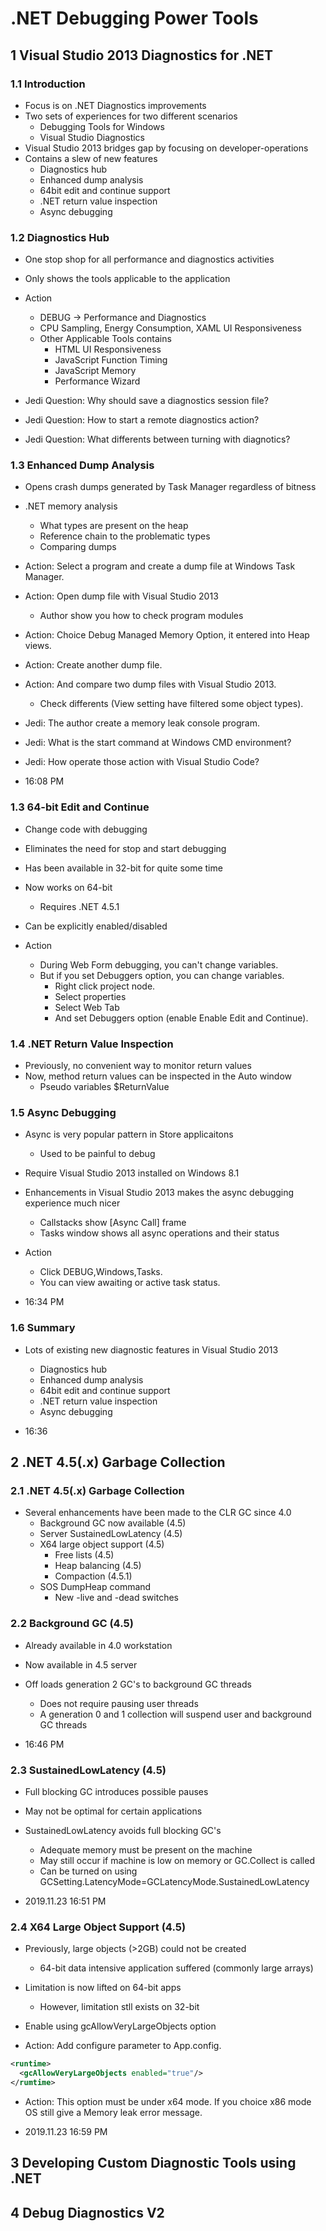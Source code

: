 # .NET Debugging Power Tools

## 1 Visual Studio 2013 Diagnostics for .NET

### 1.1 Introduction

* Focus is on .NET Diagnostics improvements
* Two sets of experiences for two different scenarios
  * Debugging Tools for Windows
  * Visual Studio Diagnostics
* Visual Studio 2013 bridges gap by focusing on developer-operations
* Contains a slew of new features
  * Diagnostics hub
  * Enhanced dump analysis
  * 64bit edit and continue support
  * .NET return value inspection
  * Async debugging

### 1.2 Diagnostics Hub

* One stop shop for all performance and diagnostics activities
* Only shows the tools applicable to the application

* Action
  * DEBUG -> Performance and Diagnostics
  * CPU Sampling, Energy Consumption, XAML UI Responsiveness
  * Other Applicable Tools contains
    * HTML UI Responsiveness
    * JavaScript Function Timing
    * JavaScript Memory
    * Performance Wizard

* Jedi Question: Why should save a diagnostics session file?
* Jedi Question: How to start a remote diagnostics action?
* Jedi Question: What differents between turning with diagnotics?

### 1.3 Enhanced Dump Analysis

* Opens crash dumps generated by Task Manager regardless of bitness
* .NET memory analysis
  * What types are present on the heap
  * Reference chain to the problematic types
  * Comparing dumps

* Action: Select a program and create a dump file at Windows Task Manager.
* Action: Open dump file with Visual Studio 2013
  * Author show you how to check program modules
* Action: Choice Debug Managed Memory Option, it entered into Heap views.
* Action: Create another dump file.
* Action: And compare two dump files with Visual Studio 2013.
  * Check differents (View setting have filtered some object types).

* Jedi: The author create a memory leak console program.
* Jedi: What is the start command at Windows CMD environment?
* Jedi: How operate those action with Visual Studio Code?
* 16:08 PM

### 1.3 64-bit Edit and Continue

* Change code with debugging
* Eliminates the need for stop and start debugging
* Has been available in 32-bit for quite some time
* Now works on 64-bit
  * Requires .NET 4.5.1
* Can be explicitly enabled/disabled

* Action
  * During Web Form debugging, you can't change variables.
  * But if you set Debuggers option, you can change variables.
    * Right click project node.
    * Select properties
    * Select Web Tab
    * And set Debuggers option (enable Enable Edit and Continue).

### 1.4 .NET Return Value Inspection

* Previously, no convenient way to monitor return values
* Now, method return values can be inspected in the Auto window
  * Pseudo variables $ReturnValue

### 1.5 Async Debugging

* Async is very popular pattern in Store applicaitons
  * Used to be painful to debug

* Require Visual Studio 2013 installed on Windows 8.1

* Enhancements in Visual Studio 2013 makes the async debugging experience much nicer
  * Callstacks show [Async Call] frame
  * Tasks window shows all async operations and their status

* Action
  * Click DEBUG,Windows,Tasks.
  * You can view awaiting or active task status.

* 16:34 PM

### 1.6 Summary

* Lots of existing new diagnostic features in Visual Studio 2013
  * Diagnostics hub
  * Enhanced dump analysis
  * 64bit edit and continue support
  * .NET return value inspection
  * Async debugging

* 16:36

## 2 .NET 4.5(.x) Garbage Collection

### 2.1 .NET 4.5(.x) Garbage Collection

* Several enhancements have been made to the CLR GC since 4.0
  * Background GC now available (4.5)
  * Server SustainedLowLatency (4.5)
  * X64 large object support (4.5)
    * Free lists (4.5)
    * Heap balancing (4.5)
    * Compaction (4.5.1)
  * SOS DumpHeap command
    * New -live and -dead switches

### 2.2 Background GC (4.5)

* Already available in 4.0 workstation
* Now available in 4.5 server
* Off loads generation 2 GC's to background GC threads
  * Does not require pausing user threads
  * A generation 0 and 1 collection will suspend user and background GC threads

* 16:46 PM

### 2.3 SustainedLowLatency (4.5)

* Full blocking GC introduces possible pauses
* May not be optimal for certain applications
* SustainedLowLatency avoids full blocking GC's
  * Adequate memory must be present on the machine
  * May still occur if machine is low on memory or GC.Collect is called
  * Can be turned on using GCSetting.LatencyMode=GCLatencyMode.SustainedLowLatency

* 2019.11.23 16:51 PM

### 2.4 X64 Large Object Support (4.5)

* Previously, large objects (>2GB) could not be created
  * 64-bit data intensive application suffered (commonly large arrays)

* Limitation is now lifted on 64-bit apps
  * However, limitation stll exists on 32-bit

* Enable using gcAllowVeryLargeObjects option

* Action: Add configure parameter to App.config.

```xml
<runtime>
  <gcAllowVeryLargeObjects enabled="true"/>
</rumtime>
```

* Action: This option must be under x64 mode. If you choice x86 mode OS still give a Memory leak error message.

* 2019.11.23 16:59 PM

## 3 Developing Custom Diagnostic Tools using .NET

## 4 Debug Diagnostics V2

